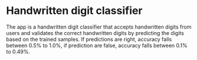 # Handwritten digit classifier

The app is a handwritten digit classifier that accepts handwritten digits from users and validates the correct handwritten digits by predicting the digits based on the trained samples. If predictions are right, accuracy falls between 0.5% to 1.0%, if prediction are false, accuracy falls between 0.1% to 0.49%.
